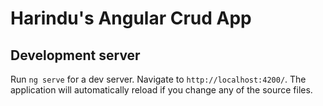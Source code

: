 # Harindu's Angular Crud App 

## Development server

Run `ng serve` for a dev server. Navigate to `http://localhost:4200/`. The application will automatically reload if you change any of the source files.

